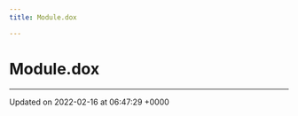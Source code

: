 ```yaml
---
title: Module.dox

---
```


# Module.dox








-------------------------------

Updated on 2022-02-16 at 06:47:29 +0000
